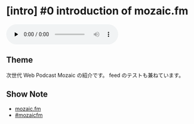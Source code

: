 # [intro] #0 introduction of mozaic.fm

<audio preload=none controls src=http://files.mozaic.fm/mozaic-ep0.m4a></audio>


## Theme

次世代 Web Podcast Mozaic の紹介です。 feed のテストも兼ねています。


## Show Note

- [mozaic.fm](https://mozaic.fm)
- [#mozaicfm](https://twitter.com/search?q=mozaicfm&src=hash)
